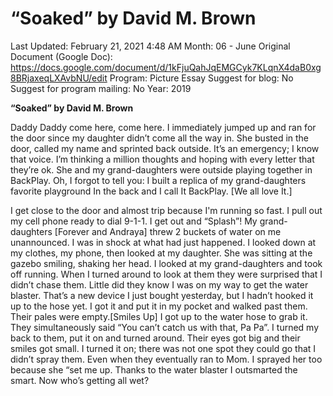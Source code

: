 # “Soaked” by David M. Brown

Last Updated: February 21, 2021 4:48 AM
Month: 06 - June
Original Document (Google Doc): https://docs.google.com/document/d/1kFjuQahJqEMGCyk7KLqnX4daB0xg8BRjaxeqLXAvbNU/edit
Program: Picture Essay
Suggest for blog: No
Suggest for program mailing: No
Year: 2019

**“Soaked” by David M. Brown**

Daddy Daddy come here, come here. I immediately jumped up and ran for the door since my daughter didn’t come all the way in. She busted in the door, called my name and sprinted back outside. It’s an emergency; I know that voice. I’m thinking a million thoughts and hoping with every letter that they’re ok. She and my grand-daughters were outside playing together in BackPlay. Oh, I forgot to tell you: I built a replica of my grand-daughters favorite playground In the back and I call It BackPlay. [We all love It.]

I get close to the door and almost trip because I'm running so fast. I pull out my cell phone ready to dial 9-1-1. I get out and “Splash”! My grand-daughters [Forever and Andraya] threw 2 buckets of water on me unannounced. I was in shock at what had just happened. I looked down at my clothes, my phone, then looked at my daughter. She was sitting at the gazebo smiling, shaking her head. I looked at my grand-daughters and took off running. When I turned around to look at them they were surprised that I didn’t chase them. Little did they know I was on my way to get the water blaster. That’s a new device I just bought yesterday, but I hadn’t hooked it up to the hose yet. I got it and put it in my pocket and walked past them. Their pales were empty.[Smiles Up] I got up to the water hose to grab it. They simultaneously said “You can’t catch us with that, Pa Pa”. I turned my back to them, put it on and turned around. Their eyes got big and their smiles got small. I turned it on; there was not one spot they could go that I didn’t spray them. Even when they eventually ran to Mom. I sprayed her too because she “set me up. Thanks to the water blaster I outsmarted the smart. Now who’s getting all wet?